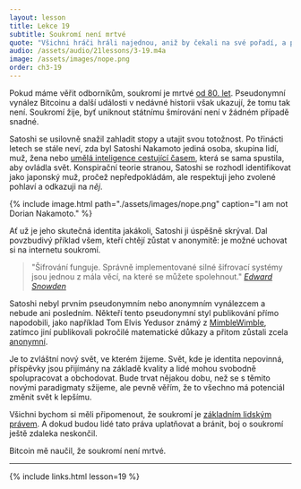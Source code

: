 ```yaml
---
layout: lesson
title: Lekce 19
subtitle: Soukromí není mrtvé
quote: "Všichni hráči hráli najednou, aniž by čekali na své pořadí, a po celou dobu se hádali z plných plic, takže královna byla během několika okamžiků v záchvatu zuřivosti, dupala kolem sebe a zhruba každou minutu vykřikovala \"pryč s jeho nebo její hlavou!\""
audio: /assets/audio/21lessons/3-19.m4a
image: /assets/images/nope.png
order: ch3-19
---
```


Pokud máme věřit odborníkům, soukromí je mrtvé [od 80. let][since the 80ies]. Pseudonymní 
vynález Bitcoinu a další události v nedávné historii však ukazují, že 
tomu tak není. Soukromí žije, byť uniknout státnímu šmírování není 
v žádném případě snadné.

Satoshi se usilovně snažil zahladit stopy a utajit svou totožnost. Po 
třinácti letech se stále neví, zda byl Satoshi Nakamoto jediná osoba, 
skupina lidí, muž, žena nebo [umělá inteligence cestující časem][time-traveling AI], která 
se sama spustila, aby ovládla svět. Konspirační teorie stranou, Satoshi 
se rozhodl identifikovat jako japonský muž, pročež nepředpokládám, ale 
respektuji jeho zvolené pohlaví a odkazuji na *něj*.

{% include image.html path="./assets/images/nope.png" caption="I am not Dorian Nakamoto." %}

Ať už je jeho skutečná identita jakákoli, Satoshi ji úspěšně skrýval. 
Dal povzbudivý příklad všem, kteří chtějí zůstat v anonymitě: je možné 
uchovat si na internetu soukromí.

> "Šifrování funguje. Správně implementované silné šifrovací systémy jsou 
> jednou z mála věcí, na které se můžete spolehnout."
> <cite>[Edward Snowden]</cite>

Satoshi nebyl prvním pseudonymním nebo anonymním vynálezcem a nebude ani 
posledním. Někteří tento pseudonymní styl publikování přímo napodobili, 
jako například Tom Elvis Yedusor známý z [MimbleWimble], zatímco jiní 
publikovali pokročilé matematické důkazy a přitom zůstali zcela [anonymní][anonymous].

Je to zvláštní nový svět, ve kterém žijeme. Svět, kde je identita nepovinná, 
příspěvky jsou přijímány na základě kvality a lidé mohou svobodně spolupracovat 
a obchodovat. Bude trvat nějakou dobu, než se s těmito novými paradigmaty 
sžijeme, ale pevně věřím, že to všechno má potenciál změnit svět k lepšímu.

Všichni bychom si měli připomenout, že soukromí je [základním lidským právem][fundamental human right]. 
A dokud budou lidé tato práva uplatňovat a bránit, boj o soukromí ještě 
zdaleka neskončil. 

Bitcoin mě naučil, že soukromí není mrtvé.

---

{% include links.html lesson=19 %}

[since the 80ies]: https://books.google.com/ngrams/graph?content=privacy+is+dead&year_start=1970&year_end=2019&corpus=15&smoothing=3&share=&direct_url=t1%3B%2Cprivacy%20is%20dead%3B%2Cc0
[time-traveling AI]: https://blockchain24-7.com/is-crypto-creator-a-time-travelling-ai/
["I am not Dorian Nakamoto."]: http://p2pfoundation.ning.com/forum/topics/bitcoin-open-source?commentId=2003008%3AComment%3A52186
[Edward Snowden]: https://www.theguardian.com/world/2013/jun/17/edward-snowden-nsa-files-whistleblower
[MimbleWimble]: https://github.com/mimblewimble/docs/wiki/MimbleWimble-Origin
[anonymous]: https://oeis.org/A180632/a180632.pdf
[fundamental human right]: http://www.un.org/en/universal-declaration-human-rights/

<!-- Wikipedia -->
[alice]: https://en.wikipedia.org/wiki/Alice%27s_Adventures_in_Wonderland
[carroll]: https://en.wikipedia.org/wiki/Lewis_Carroll
